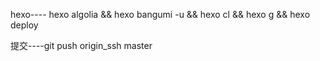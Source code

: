 hexo---- hexo algolia && hexo bangumi -u && hexo cl && hexo g && hexo deploy

提交----git push origin_ssh master
